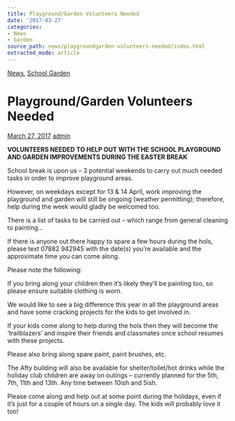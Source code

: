 ```yaml
---
title: Playground/Garden Volunteers Needed
date: '2017-03-27'
categories:
- News
- Garden
source_path: news/playgroundgarden-volunteers-needed/index.html
extracted_mode: article
---
```

[News](category/news/), [School Garden](category/garden/)

# Playground/Garden Volunteers Needed

[March 27, 2017](news/playgroundgarden-volunteers-needed/) [admin](author/admin/)

**VOLUNTEERS NEEDED TO HELP OUT WITH THE SCHOOL PLAYGROUND AND GARDEN IMPROVEMENTS DURING THE EASTER BREAK**

School break is upon us – 3 potential weekends to carry out much needed tasks in order to improve playground areas.

However, on weekdays except for 13 & 14 April, work improving the playground and garden will still be ongoing (weather permitting); therefore, help during the week would gladly be welcomed too.

There is a list of tasks to be carried out – which range from general cleaning to painting…

If there is anyone out there happy to spare a few hours during the hols, please text 07882 942945 with the date(s) you’re available and the approximate time you can come along.

Please note the following:

If you bring along your children then it’s likely they’ll be painting too, so please ensure suitable clothing is worn.

We would like to see a big difference this year in all the playground areas and have some cracking projects for the kids to get involved in.

If your kids come along to help during the hols then they will become the ‘trailblazers’ and inspire their friends and classmates once school resumes with these projects.

Please also bring along spare paint, paint brushes, etc.

The Afty building will also be available for shelter/toilet/hot drinks while the holiday club children are away on outings – currently planned for the 5th, 7th, 11th and 13th. Any time between 10ish and 5ish.

Please come along and help out at some point during the holidays, even if it’s just for a couple of hours on a single day. The kids will probably love it too!
